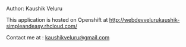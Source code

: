 Author: Kaushik Veluru

This application is hosted on Openshift at http://webdevvelurukaushik-simpleandeasy.rhcloud.com/


Contact me at : kaushikveluru@gmail.com